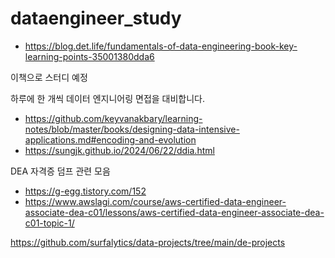 # dataengineer_study


- https://blog.det.life/fundamentals-of-data-engineering-book-key-learning-points-35001380dda6

이책으로 스터디 예정

하루에 한 개씩 데이터 엔지니어링 면접을 대비합니다.

- https://github.com/keyvanakbary/learning-notes/blob/master/books/designing-data-intensive-applications.md#encoding-and-evolution
- https://sungjk.github.io/2024/06/22/ddia.html


DEA 자격증 덤프 관련 모음
- https://g-egg.tistory.com/152
- https://www.awslagi.com/course/aws-certified-data-engineer-associate-dea-c01/lessons/aws-certified-data-engineer-associate-dea-c01-topic-1/


https://github.com/surfalytics/data-projects/tree/main/de-projects
